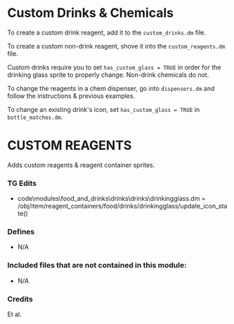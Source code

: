 # Custom Drinks & Chemicals

To create a custom drink reagent, add it to the `custom_drinks.dm` file. 

To create a custom non-drink reagent, shove it into the `custom_reagents.dm` file.

Custom drinks require you to set `has_custom_glass = TRUE` in order for the drinking glass sprite to properly change. 
Non-drink chemicals do not.

To change the reagents in a chem dispenser, go into `dispensers.dm` and follow the instructions & previous examples.

To change an existing drink's icon, set `has_custom_glass = TRUE` in `bottle_matches.dm`.

# CUSTOM REAGENTS

Adds custom reagents & reagent container sprites.

### TG Edits

- code\modules\food_and_drinks\drinks\drinks\drinkingglass.dm = /obj/item/reagent_containers/food/drinks/drinkingglass/update_icon_state()

### Defines

- N/A

### Included files that are not contained in this module:

- N/A

### Credits

Et al.
